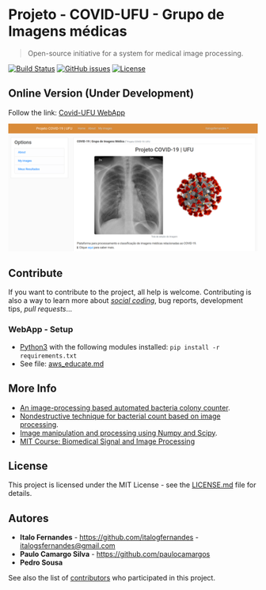 # Projeto - COVID-UFU - Grupo de Imagens médicas
>Open-source initiative for a system for medical image processing.

[![Build Status](https://travis-ci.com/italogsfernandes/imagens-medicas-2.svg?branch=master)](https://travis-ci.com/italogsfernandes/imagens-medicas-2)
[![GitHub issues](https://img.shields.io/github/issues/italogsfernandes/imagens-medicas-2.svg)](https://github.com/italogsfernandes/imagens-medicas-2/issues)
[![License](https://img.shields.io/github/license/italogsfernandes/imagens-medicas-2.svg)](LICENSE)

## Online Version (Under Development)
Follow the link: [Covid-UFU WebApp](http://covid-ufu.walbax.com.br/)

![](docs/covid_site_screenshot.png)

## Contribute
If you want to contribute to the project, all help is welcome. Contributing is also a way to learn more about [*social coding*](http://opentechschool.github.io/social-coding/), bug reports, development tips, *pull requests*...

### WebApp - Setup
* [Python3](https://www.python.org/downloads/) with the following modules installed:
`pip install -r requirements.txt`
* See file: [aws_educate.md](aws_educate/aws_educate.md)

## More Info
* [An image-processing based automated bacteria colony counter](http://ieeexplore.ieee.org/document/5291926/).
* [Nondestructive technique for bacterial count based on image processing](http://www.oatext.com/Nondestructive-technique-for-bacterial-count-based-on-image-processing.php).
* [Image manipulation and processing using Numpy and Scipy](http://www.scipy-lectures.org/advanced/image_processing/index.html).
* [MIT Course: Biomedical Signal and Image Processing](https://ocw.mit.edu/courses/health-sciences-and-technology/hst-582j-biomedical-signal-and-image-processing-spring-2007/index.htm)

## License
This project is licensed under the MIT License - see the [LICENSE.md](LICENSE.md) file for details.

## Autores
* **Italo Fernandes** - https://github.com/italogfernandes - italogsfernandes@gmail.com
* **Paulo Camargo Silva** - https://github.com/paulocamargos
* **Pedro Sousa**

See also the list of [contributors](https://github.com/italogsfernandes/imagens-medicas-2/contributors) who participated in this project.
